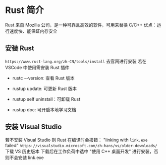 # Rust 简介

Rust 来自 Mozilla 公司，是一种可靠且高效的软件，可用来替换 C/C++
优点：运行速度快、能保证内存安全

## 安装 Rust

`https://www.rust-lang.org/zh-CN/tools/install` 去官网进行安装
若在 VSCode 中使用需安装 Rust 插件

- rustc --version: 查看 Rust 版本
- rustup update: 可更新 Rust 版本
- rustup self uninstall：可卸载 Rust

- rustup doc: 可开启本地学习文档

## 安装 Visual Studio

若不安装 Visual Studio 则 Rust 在编译时会报错： "linking with `link.exe` failed"
`https://visualstudio.microsoft.com/zh-hans/vs/older-downloads/` 下载 VS 历史版本
下载后在工作负荷中选中 "使用 C++ 桌面开发" 进行安装，否则不会安装 link.exe
